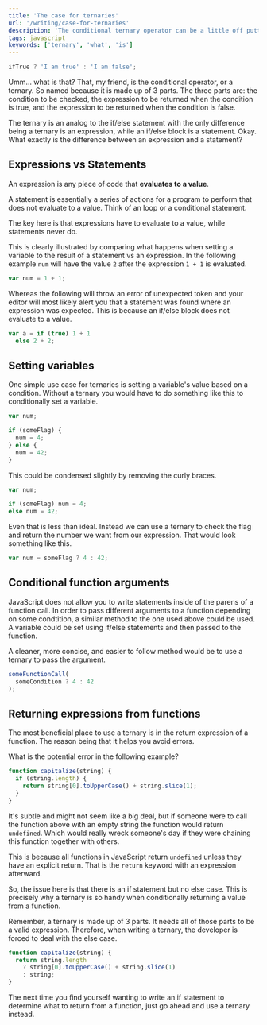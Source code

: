 ```yaml
---
title: 'The case for ternaries'
url: '/writing/case-for-ternaries'
description: 'The conditional ternary operator can be a little off putting to some, but it is extremely useful. So, what is it and when should it be used?'
tags: javascript
keywords: ['ternary', 'what', 'is']
---
```


```javascript
ifTrue ? 'I am true' : 'I am false';
```

Umm... what is that?
That, my friend, is the conditional operator, or a ternary.
So named because it is made up of 3 parts.
The three parts are: the condition to be checked, the expression to be returned when the condition is true, and the expression to be returned when the condition
is false.

The ternary is an analog to the if/else statement with the only difference being a ternary is an expression, while an if/else block is a statement.
Okay. What exactly is the difference between an expression and a statement?

## Expressions vs Statements

An expression is any piece of code that **evaluates to a value**.

A statement is essentially a series of actions for a program to perform that does not evaluate to a value.
Think of an loop or a conditional statement.

The key here is that expressions have to evaluate to a value, while statements never do.

This is clearly illustrated by comparing what happens when setting a variable to the result of a statement vs an expression.
In the following example `num` will have the value `2` after the expression `1 + 1` is evaluated.

```javascript
var num = 1 + 1;
```

Whereas the following will throw an error of unexpected token and your editor will most likely alert you that a statement was found where an expression was expected.
This is because an if/else block does not evaluate to a value.

```javascript
var a = if (true) 1 + 1
  else 2 + 2;
```

## Setting variables

One simple use case for ternaries is setting a variable's value based on a condition.
Without a ternary you would have to do something like this to conditionally set a variable.

```javascript
var num;

if (someFlag) {
  num = 4;
} else {
  num = 42;
}
```

This could be condensed slightly by removing the curly braces.

```javascript
var num;

if (someFlag) num = 4;
else num = 42;
```

Even that is less than ideal.
Instead we can use a ternary to check the flag and return the number we want from our expression.
That would look something like this.

```javascript
var num = someFlag ? 4 : 42;
```

## Conditional function arguments

JavaScript does not allow you to write statements inside of the parens of a function call.
In order to pass different arguments to a function depending on some condtition, a similar method to the one used above could be used.
A variable could be set using if/else statements and then passed to the function.

A cleaner, more concise, and easier to follow method would be to use a ternary to pass the argument.

```javascript
someFunctionCall(
  someCondition ? 4 : 42
);
```

## Returning expressions from functions

The most beneficial place to use a ternary is in the return expression of a function.
The reason being that it helps you avoid errors.

What is the potential error in the following example?

```javascript
function capitalize(string) {
  if (string.length) {
    return string[0].toUpperCase() + string.slice(1);
  }
}
```

It's subtle and might not seem like a big deal, but if someone were to call the function above with an empty string the function would return `undefined`.
Which would really wreck someone's day if they were chaining this function together with others.

This is because all functions in JavaScript return `undefined` unless they have an explicit return.
That is the `return` keyword with an expression afterward.

So, the issue here is that there is an if statement but no else case.
This is precisely why a ternary is so handy when conditionally returning a value from a function.

Remember, a ternary is made up of 3 parts.
It needs all of those parts to be a valid expression.
Therefore, when writing a ternary, the developer is forced to deal with the else case.

```javascript
function capitalize(string) {
  return string.length
    ? string[0].toUpperCase() + string.slice(1)
    : string;
}
```

The next time you find yourself wanting to write an if statement to determine what to return from a function, just go ahead and use a ternary instead.
